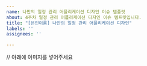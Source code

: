 ```yaml
---
name: 나만의 일정 관리 어플리케이션 디자인 이슈 템플릿
about: 4주차 일정 관리 어플리케이션 디자인 이슈 템프릿입니다.
title: "[본인이름] 나만의 일정 관리 어플리케이션 디자인"
labels: ''
assignees: ''

---
```


// 아래에 이미지를 넣어주세요

